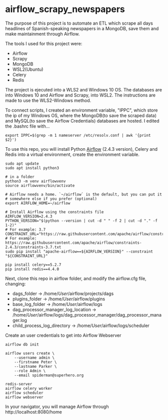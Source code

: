# airflow_scrapy_newspapers
The purpose of ​​this project is to automate an ETL which scrape all days headlines of Spanish-speaking newspapers in a MongoDB, save them and make maintainment through Airflow.


The tools I used for this project were:
- Airflow
- Scrapy
- MongoDB
- WSL2(Ubuntu)
- Celery
- Redis

The project is ejecuted into a WLS2 and Windows 10 OS. The databases are into Windows 10 and Airflow and Scrapy, into WSL2. The instructions are made to use the WLS2-Windows method.

To connect scripts, I created an environment variable, "IPPC", which store the ip of my Windows OS, where the MongoDB(to save the scraped data) and MySQL(to save the Airflow Credentials) databases are hosted. I edited the .bashrc file with...

```
export IPPC=$(grep -m 1 nameserver /etc/resolv.conf | awk '{print $2}')
```

To use this repo, you will install Python [Airflow](https://airflow.apache.org/docs/apache-airflow/stable/start.html) (2.4.3 version), Celery and Redis into a virtual environment, create the environment variable.

```
sudo apt update
sudo apt install python3

# in a folder
python3 -m venv airflowvenv
source airflowvenv/bin/activate

# Airflow needs a home. `~/airflow` is the default, but you can put it
# somewhere else if you prefer (optional)
export AIRFLOW_HOME=~/airflow

# Install Airflow using the constraints file
AIRFLOW_VERSION=2.4.3
PYTHON_VERSION="$(python --version | cut -d " " -f 2 | cut -d "." -f 1-2)"
# For example: 3.7
CONSTRAINT_URL="https://raw.githubusercontent.com/apache/airflow/constraints-${AIRFLOW_VERSION}/constraints-${PYTHON_VERSION}.txt"
# For example: https://raw.githubusercontent.com/apache/airflow/constraints-2.4.3/constraints-3.7.txt
sudo pip install "apache-airflow==${AIRFLOW_VERSION}" --constraint "${CONSTRAINT_URL}"

pip install celery==5.2.7
pip install redis==4.4.0
```
Next, clone this repo in airflow folder, and modify the airflow.cfg file, changing:
- dags_folder                         -> /home/*User*/airflow/projects/dags
- plugins_folder                      -> /home/*User*/airflow/plugins
- base_log_folder                     -> /home/*User*/airflow/logs
- dag_processor_manager_log_location  -> /home/*User*/airflow/logs/dag_processor_manager/dag_processor_manager.log
- child_process_log_directory         -> /home/*User*/airflow/logs/scheduler

Create an user credentials to get into Airflow Webserver
```
airflow db init

airflow users create \
    --username admin \
    --firstname Peter \
    --lastname Parker \
    --role Admin \
    --email spiderman@superhero.org

```



```
redis-server
airflow celery worker
airflow scheduler
airflow webserver
```
In your navigator, you will manage Airflow through http://localhost:8080/home
